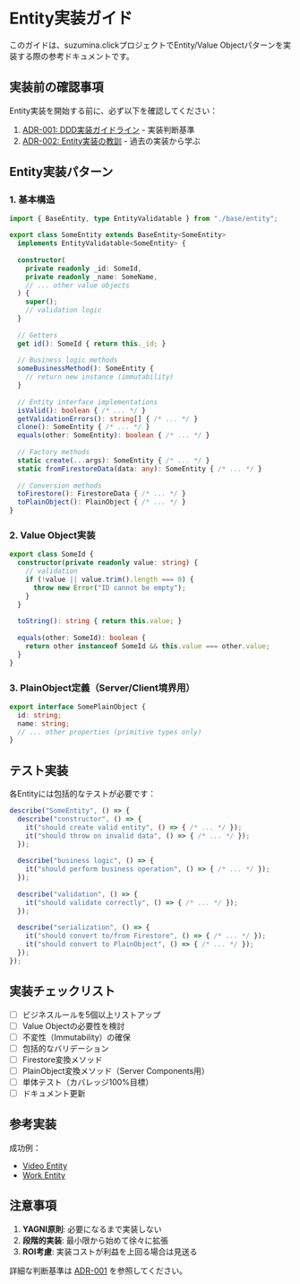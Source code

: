 # Entity実装ガイド

このガイドは、suzumina.clickプロジェクトでEntity/Value Objectパターンを実装する際の参考ドキュメントです。

## 実装前の確認事項

Entity実装を開始する前に、必ず以下を確認してください：

1. [ADR-001: DDD実装ガイドライン](../decisions/architecture/ADR-001-ddd-implementation-guidelines.md) - 実装判断基準
2. [ADR-002: Entity実装の教訓](../decisions/architecture/ADR-002-entity-implementation-lessons.md) - 過去の実装から学ぶ

## Entity実装パターン

### 1. 基本構造

```typescript
import { BaseEntity, type EntityValidatable } from "./base/entity";

export class SomeEntity extends BaseEntity<SomeEntity> 
  implements EntityValidatable<SomeEntity> {
  
  constructor(
    private readonly _id: SomeId,
    private readonly _name: SomeName,
    // ... other value objects
  ) {
    super();
    // validation logic
  }
  
  // Getters
  get id(): SomeId { return this._id; }
  
  // Business logic methods
  someBusinessMethod(): SomeEntity {
    // return new instance (immutability)
  }
  
  // Entity interface implementations
  isValid(): boolean { /* ... */ }
  getValidationErrors(): string[] { /* ... */ }
  clone(): SomeEntity { /* ... */ }
  equals(other: SomeEntity): boolean { /* ... */ }
  
  // Factory methods
  static create(...args): SomeEntity { /* ... */ }
  static fromFirestoreData(data: any): SomeEntity { /* ... */ }
  
  // Conversion methods
  toFirestore(): FirestoreData { /* ... */ }
  toPlainObject(): PlainObject { /* ... */ }
}
```

### 2. Value Object実装

```typescript
export class SomeId {
  constructor(private readonly value: string) {
    // validation
    if (!value || value.trim().length === 0) {
      throw new Error("ID cannot be empty");
    }
  }
  
  toString(): string { return this.value; }
  
  equals(other: SomeId): boolean {
    return other instanceof SomeId && this.value === other.value;
  }
}
```

### 3. PlainObject定義（Server/Client境界用）

```typescript
export interface SomePlainObject {
  id: string;
  name: string;
  // ... other properties (primitive types only)
}
```

## テスト実装

各Entityには包括的なテストが必要です：

```typescript
describe("SomeEntity", () => {
  describe("constructor", () => {
    it("should create valid entity", () => { /* ... */ });
    it("should throw on invalid data", () => { /* ... */ });
  });
  
  describe("business logic", () => {
    it("should perform business operation", () => { /* ... */ });
  });
  
  describe("validation", () => {
    it("should validate correctly", () => { /* ... */ });
  });
  
  describe("serialization", () => {
    it("should convert to/from Firestore", () => { /* ... */ });
    it("should convert to PlainObject", () => { /* ... */ });
  });
});
```

## 実装チェックリスト

- [ ] ビジネスルールを5個以上リストアップ
- [ ] Value Objectの必要性を検討
- [ ] 不変性（Immutability）の確保
- [ ] 包括的なバリデーション
- [ ] Firestore変換メソッド
- [ ] PlainObject変換メソッド（Server Components用）
- [ ] 単体テスト（カバレッジ100%目標）
- [ ] ドキュメント更新

## 参考実装

成功例：
- [Video Entity](../../packages/shared-types/src/entities/video.ts)
- [Work Entity](../../packages/shared-types/src/entities/work.ts)

## 注意事項

1. **YAGNI原則**: 必要になるまで実装しない
2. **段階的実装**: 最小限から始めて徐々に拡張
3. **ROI考慮**: 実装コストが利益を上回る場合は見送る

詳細な判断基準は [ADR-001](../decisions/architecture/ADR-001-ddd-implementation-guidelines.md) を参照してください。